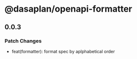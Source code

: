 # @dasaplan/openapi-formatter

## 0.0.3

### Patch Changes

- feat(formatter): format spec by aplphabetical order
